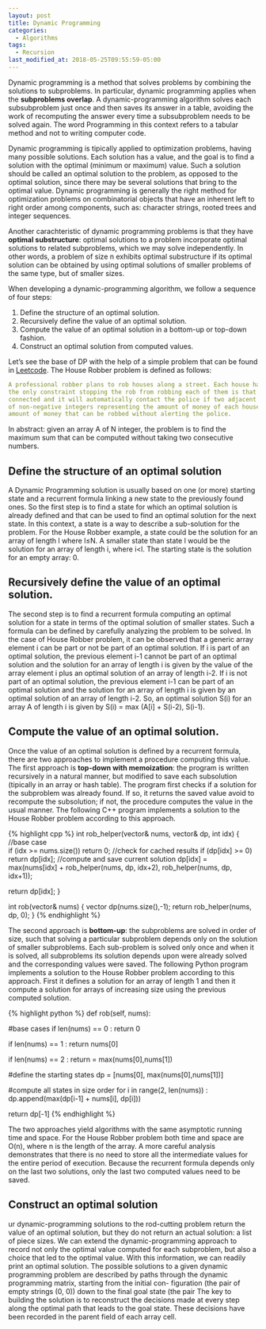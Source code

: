 ```yaml
---
layout: post
title: Dynamic Programming
categories:
  - Algorithms
tags:
  - Recursion
last_modified_at: 2018-05-25T09:55:59-05:00
---
```


Dynamic programming is a method that solves problems by combining the solutions to subproblems. In particular, dynamic programming applies when the **subproblems overlap**. A dynamic-programming algorithm solves each subsubproblem just once and then saves its answer in a table, avoiding the work of recomputing the answer every time a subsubproblem needs to be solved again. The word Programming in this context refers to a tabular method and not to writing computer code. 

Dynamic programming is tipically applied to optimization problems, having many possible solutions. Each solution has a value, and the goal is to find a solution with the optimal (minimum or maximum) value. Such a solution should be called an optimal solution to the problem, as opposed to the optimal solution, since there may be several solutions that bring to the optimal value. Dynamic programming is generally the right method for optimization problems on combinatorial objects that have an inherent left to right order among components, such as: character strings, rooted trees and integer sequences.

Another carachteristic of dynamic programming problems is that they have **optimal substructure**: optimal solutions to a problem incorporate optimal solutions to related subproblems, which we may solve independently. In other words, a problem of size n exhibits optimal substructure if its optimal solution can be obtained by using optimal solutions of smaller problems of the same type, but of smaller sizes.

When developing a dynamic-programming algorithm, we follow a sequence of four steps:
1. Define the structure of an optimal solution.
2. Recursively define the value of an optimal solution.
3. Compute the value of an optimal solution in a bottom-up or top-down fashion. 
4. Construct an optimal solution from computed values.

Let’s see the base of DP with the help of a simple problem that can be found in [Leetcode](https://leetcode.com/problems/house-robber/description/). The House Robber problem is defined as follows: 
```yaml
A professional robber plans to rob houses along a street. Each house has a certain amount of money stashed, 
the only constraint stopping the rob from robbing each of them is that adjacent houses have security system 
connected and it will automatically contact the police if two adjacent houses were broken into. Given a list 
of non-negative integers representing the amount of money of each house, the problem is to determine the maximum 
amount of money that can be robbed without alerting the police.
```
In abstract: given an array A of N integer, the problem is to find the maximum sum that can be computed without taking two consecutive numbers.

## Define the structure of an optimal solution

A Dynamic Programming solution is usually based on one (or more) starting state and a recurrent formula linking a new state to the previously found ones. So the first step is to find a state for which an optimal solution is already defined and that can be used to find an optimal solution for the next state. In this context, a state is a way to describe a sub-solution for the problem. For the House Robber example, a state could be the solution for an array of length l where l≤N. A smaller state than state l would be the solution for an array of length i, where i<l. The starting state is the solution for an empty array: 0.

## Recursively define the value of an optimal solution.

The second step is to find a recurrent formula computing an optimal solution for a state in terms of the optimal solution of smaller states. Such a formula can be defined by carefully analyzing the problem to be solved. In the case of House Robber problem, it can be observed that a generic array element i can be part or not be part of an optimal solution. If i is part of an optimal solution, the previous element i-1 cannot be part of an optimal solution and the solution for an array of length i is given by the value of the array element i plus an optimal solution of an array of length i-2. If i is not part of an optimal solution, the previous element i-1 can be part of an optimal solution and the solution for an array of length i is given by an optimal solution of an array of length i-2. So, an optimal solution S(i) for an array A of length i is given by S(i) = max (A[i] + S(i-2), S(i-1).

## Compute the value of an optimal solution. 

Once the value of an optimal solution is defined by a recurrent formula, there are two approaches to implement a procedure computing this value. The first approach is **top-down with memoization**: the program is written recursively in a natural manner, but modified to save each subsolution (tipically in an array or hash table). The program first checks if a solution for the subproblem was already found. If so, it returns the saved value avoid to recompute the subsolution; if not, the procedure computes the value in the usual manner. The following C++ program implements a solution to the House Robber problem according to this approach.

{% highlight cpp %}
int rob_helper(vector<int>& nums, vector<int>& dp, int idx) {
  //base case     
  if (idx >= nums.size()) return 0;
  //check for cached results
  if (dp[idx] >= 0) return dp[idx];
  //compute and save current solution
  dp[idx] = max(nums[idx] + rob_helper(nums, dp, idx+2), rob_helper(nums, dp, idx+1));

  return dp[idx];
}
    
int rob(vector<int>& nums) {
  vector<int> dp(nums.size(),-1);
  return rob_helper(nums, dp, 0);
}
{% endhighlight %}
  
The second approach is **bottom-up**: the subproblems are solved in order of size, such that solving a particular subproblem depends only on the solution of smaller subproblems. Each sub-problem is solved only once and when it is solved, all subproblems its solution depends upon were already solved and the corresponding values were saved. The following Python program implements a solution to the House Robber problem according to this approach. First it defines a solution for an array of length 1 and then it compute a solution for arrays of increasing size using the previous computed solution.

{% highlight python %}
def rob(self, nums):

  #base cases
  if len(nums) == 0 :
    return 0
        
  if len(nums) == 1 :
    return nums[0]

  if len(nums) == 2 :
      return = max(nums[0],nums[1])

  #define the starting states
  dp = [nums[0], max(nums[0],nums[1])]
  
  #compute all states in size order
  for i in range(2, len(nums)) :
      dp.append(max(dp[i-1] + nums[i], dp[i]))

  return dp[-1]
{% endhighlight %}

The two approaches yield algorithms with the same asymptotic running time and space. For the House Robber problem both time and space are O(n), where n is the length of the array. A more careful analysis demonstrates that there is no need to store all the intermediate values for the entire period of execution. Because the recurrent formula depends only on the last two solutions, only the last two computed values need to be saved.

## Construct an optimal solution

ur dynamic-programming solutions to the rod-cutting problem return the value of an optimal solution, but they do not return an actual solution: a list of piece sizes. We can extend the dynamic-programming approach to record not only the optimal value computed for each subproblem, but also a choice that led to the optimal value. With this information, we can readily print an optimal solution. The possible solutions to a given dynamic programming problem are described by paths through the dynamic programming matrix, starting from the initial con- figuration (the pair of empty strings (0, 0)) down to the final goal state (the pair The key to building the solution is to reconstruct the decisions made at every step along the optimal path that leads to the goal state. These decisions have been recorded in the parent field of each array cell.

        
